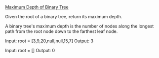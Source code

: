 [Maximum Depth of Binary Tree](https://leetcode.com/problems/maximum-depth-of-binary-tree/)

Given the root of a binary tree, return its maximum depth.

A binary tree's maximum depth is the number of nodes along the longest path from the root node down to the farthest leaf node.

Input: root = [3,9,20,null,null,15,7]
Output: 3

Input: root = []
Output: 0